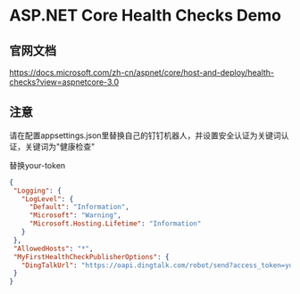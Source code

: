 # ASP.NET Core Health Checks Demo

## 官网文档

<https://docs.microsoft.com/zh-cn/aspnet/core/host-and-deploy/health-checks?view=aspnetcore-3.0>

## 注意

请在配置appsettings.json里替换自己的钉钉机器人，并设置安全认证为关键词认证，关键词为"健康检查"

替换your-token

 ```Json
{
  "Logging": {
    "LogLevel": {
      "Default": "Information",
      "Microsoft": "Warning",
      "Microsoft.Hosting.Lifetime": "Information"
    }
  },
  "AllowedHosts": "*",
  "MyFirstHealthCheckPublisherOptions": {
    "DingTalkUrl": "https://oapi.dingtalk.com/robot/send?access_token=your-token"
  }
}
 ```
